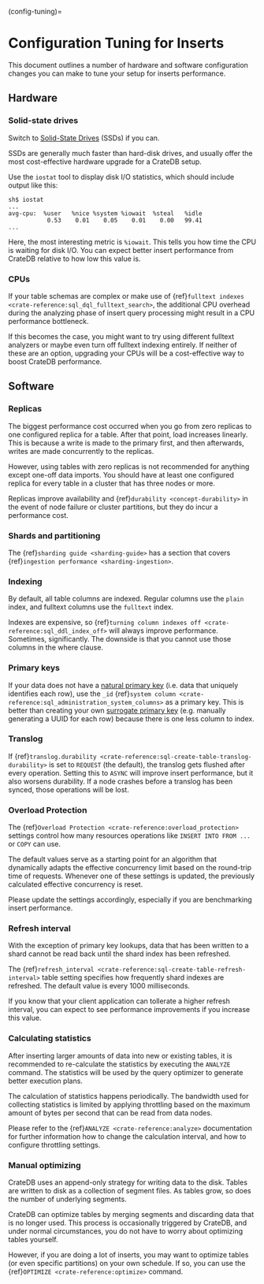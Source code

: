 (config-tuning)=

# Configuration Tuning for Inserts

This document outlines a number of hardware and software configuration changes
you can make to tune your setup for inserts performance.

## Hardware

### Solid-state drives

Switch to [Solid-State Drives] (SSDs) if you can.

SSDs are generally much faster than hard-disk drives, and usually offer the
most cost-effective hardware upgrade for a CrateDB setup.

Use the `iostat` tool to display disk I/O statistics, which should include
output like this:

```text
sh$ iostat
...
avg-cpu:  %user   %nice %system %iowait  %steal   %idle
           0.53    0.01    0.05    0.01    0.00   99.41
...
```

Here, the most interesting metric is `%iowait`. This tells you how
time the CPU is waiting for disk I/O. You can expect better insert performance
from CrateDB relative to how low this value is.

### CPUs

If your table schemas are complex or make use of {ref}`fulltext indexes
<crate-reference:sql_dql_fulltext_search>`, the
additional CPU overhead during the analyzing phase of insert query processing
might result in a CPU performance bottleneck.

If this becomes the case, you might want to try using different fulltext
analyzers or maybe even turn off fulltext indexing entirely. If neither of
these are an option, upgrading your CPUs will be a cost-effective way to boost
CrateDB performance.

## Software

### Replicas

The biggest performance cost occurred when you go from zero replicas to one
configured replica for a table. After that point, load increases linearly. This
is because a write is made to the primary first, and then afterwards, writes
are made concurrently to the replicas.

However, using tables with zero replicas is not recommended for anything except
one-off data imports. You should have at least one configured replica for every
table in a cluster that has three nodes or more.

Replicas improve availability and {ref}`durability <concept-durability>` in the
event of node failure or cluster partitions, but they do incur a performance cost.

### Shards and partitioning

The {ref}`sharding guide <sharding-guide>` has a section that covers
{ref}`ingestion performance <sharding-ingestion>`.

### Indexing

By default, all table columns are indexed. Regular columns use the `plain`
index, and fulltext columns use the `fulltext` index.

Indexes are expensive, so {ref}`turning column indexes off
<crate-reference:sql_ddl_index_off>` will always improve performance.
Sometimes, significantly. The downside is that you cannot use those columns in
the where clause.

### Primary keys

If your data does not have a [natural primary key] (i.e. data that uniquely
identifies each row), use the `_id` {ref}`system column
<crate-reference:sql_administration_system_columns>` as a primary key. This
is better than creating your own [surrogate primary key] (e.g. manually
generating a UUID for each row) because there is one less column to index.

### Translog

If {ref}`translog.durability <crate-reference:sql-create-table-translog-durability>`
is set to `REQUEST` (the default), the translog
gets flushed after every operation. Setting this to `ASYNC` will improve
insert performance, but it also worsens durability. If a node crashes before a
translog has been synced, those operations will be lost.

### Overload Protection

The {ref}`Overload Protection <crate-reference:overload_protection>` settings
control how many resources operations like `INSERT INTO FROM ...` or `COPY`
can use.

The default values serve as a starting point for an algorithm that dynamically
adapts the effective concurrency limit based on the round-trip time of requests.
Whenever one of these settings is updated, the previously calculated effective
concurrency is reset.

Please update the settings accordingly, especially if you are benchmarking insert
performance.

### Refresh interval

With the exception of primary key lookups, data that has been written to a
shard cannot be read back until the shard index has been refreshed.

The {ref}`refresh_interval <crate-reference:sql-create-table-refresh-interval>`
table setting specifies how frequently shard indexes
are refreshed. The default value is every 1000 milliseconds.

If you know that your client application can tollerate a higher refresh
interval, you can expect to see performance improvements if you increase this
value.

### Calculating statistics

After inserting larger amounts of data into new or existing tables, it is
recommended to re-calculate the statistics by executing the `ANALYZE`
command. The statistics will be used by the query optimizer to generate
better execution plans.

The calculation of statistics happens periodically. The bandwidth used for
collecting statistics is limited by applying throttling based on the maximum
amount of bytes per second that can be read from data nodes.

Please refer to the {ref}`ANALYZE <crate-reference:analyze>` documentation
for further information how to
change the calculation interval, and how to configure throttling settings.

### Manual optimizing

CrateDB uses an append-only strategy for writing data to the disk. Tables are
written to disk as a collection of segment files. As tables grow, so does the
number of underlying segments.

CrateDB can optimize tables by merging segments and discarding
data that is no longer used. This process is occasionally triggered by CrateDB,
and under normal circumstances, you do not have to worry about optimizing
tables yourself.

However, if you are doing a lot of inserts, you may want to optimize tables (or
even specific partitions) on your own schedule. If so, you can use the
{ref}`OPTIMIZE <crate-reference:optimize>` command.

[natural primary key]: https://en.wikipedia.org/wiki/Natural_key
[solid-state drives]: https://en.wikipedia.org/wiki/Solid-state_drive
[surrogate primary key]: https://en.wikipedia.org/wiki/Surrogate_key
